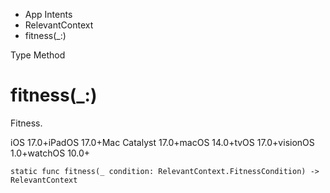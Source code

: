 

- App Intents
- RelevantContext
-  fitness(\_:) 

Type Method

# fitness(\_:)

Fitness.

iOS 17.0+iPadOS 17.0+Mac Catalyst 17.0+macOS 14.0+tvOS 17.0+visionOS 1.0+watchOS 10.0+

``` source
static func fitness(_ condition: RelevantContext.FitnessCondition) -> RelevantContext
```

